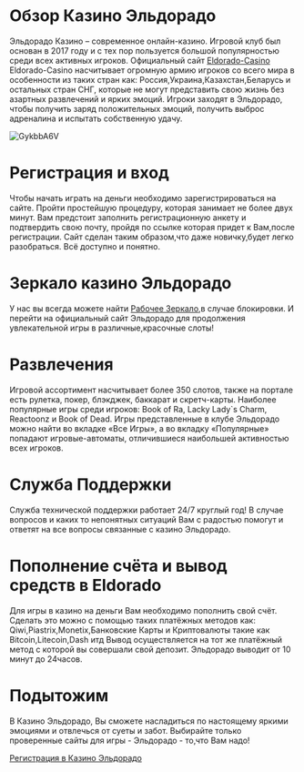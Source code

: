 <h1>Обзор Казино Эльдорадо</h1>

Эльдорадо Казино – современное онлайн-казино. Игровой клуб был основан в 2017 году и с тех пор пользуется большой популярностью среди всех активных игроков. Официальный сайт <a href="https://is.gd/CasinoEldorado">Eldorado-Casino</a> Eldorado-Casino насчитывает огромную армию игроков со всего мира в особенности из таких стран как: Россия,Украина,Казахстан,Беларусь и остальных стран СНГ, которые не могут представить свою жизнь без азартных развлечений и ярких эмоций. Игроки заходят в Эльдорадо, чтобы получить заряд положительных эмоций, получить выброс адреналина и испытать собственную удачу.

![GykbbA6V](https://user-images.githubusercontent.com/91567036/135693386-47905a2b-9c11-4166-887f-b47a64f4217c.jpg)


<h1>Регистрация и вход</h1>

Чтобы начать играть на деньги необходимо зарегистрироваться на сайте. Пройти простейшую процедуру, которая занимает не более двух минут. Вам предстоит заполнить регистрационную анкету и подтвердить свою почту, пройдя по ссылке которая придет к Вам,после регистрации.
Сайт сделан таким образом,что даже новичку,будет легко разобраться. Всё доступно и понятно.  



<h1>Зеркало казино Эльдорадо</h1>

У нас вы всегда можете найти <a href="https://is.gd/CasinoEldorado">Рабочее Зеркало</a>,в случае блокировки. И перейти на официальный сайт Эльдорадо для продолжения увлекательной игры в различные,красочные слоты!


<h1>Развлечения</h1>

Игровой ассортимент насчитывает более 350 слотов, также на портале есть рулетка, покер, блэкджек, баккарат и скретч-карты. 
Наиболее популярные игры среди игроков: Book of Ra, Lacky Lady`s Charm, Reactoonz и Book of Dead. Игры представленные в клубе Эльдорадо можно найти во вкладке «Все Игры», а во вкладку «Популярные» попадают игровые-автоматы, отличившиеся наибольшей активностью всех игроков.



<h1>Служба Поддержки</h1>

Служба технической поддержки работает 24/7 круглый год! В случае вопросов и каких то непонятных ситуаций Вам с радостью помогут и ответят на все вопросы связанные с казино Эльдорадо.

<h1>Пополнение счёта и вывод средств в Eldorado</h1>

Для игры в казино на деньги Вам необходимо пополнить свой счёт. Сделать это можно с помощью таких платёжных методов как: Qiwi,Piastrix,Monetix,Банковские Карты и Криптовалюты такие как Bitcoin,Litecoin,Dash итд
Вывод осуществляется на тот же платёжный метод с которой вы совершали свой депозит. 
Эльдорадо выводит от 10 минут до 24часов.

<h1>Подытожим</h1>

В Казино Эльдорадо, Вы сможете насладиться по настоящему яркими эмоциями и отвлечься от суеты и забот.
Выбирайте только проверенные сайты для игры - Эльдорадо - то,что Вам надо!

<a href="https://is.gd/CasinoEldorado">Регистрация в Казино Эльдорадо</a>
